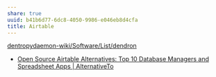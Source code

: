 ```yaml
---
share: true
uuid: b41b6d77-6dc8-4050-9986-e046eb8d4cfa
title: Airtable
---
```

[dentropydaemon-wiki/Software/List/dendron](../dentropydaemon-wiki/Software/List/dendron)

* [Open Source Airtable Alternatives: Top 10 Database Managers and Spreadsheet Apps | AlternativeTo](https://alternativeto.net/software/airtable/?license=opensource)